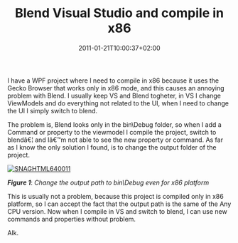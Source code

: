 ﻿---
title: "Blend Visual Studio and compile in x86"
description: ""
date: 2011-01-21T10:00:37+02:00
draft: false
tags: [Blend,WPF]
categories: [WPF]
---
I have a WPF project where I need to compile in x86 because it uses the Gecko Browser that works only in x86 mode, and this causes an annoying problem with Blend. I usually keep VS and Blend togheter, in VS I change ViewModels and do everything not related to the UI, when I need to change the UI I simply switch to blend.

The problem is, Blend looks only in the bin\Debug folder, so when I add a Command or property to the viewmodel I compile the project, switch to blendâ€¦ and Iâ€™m not able to see the new property or command. As far as I know the only solution I found, is to change the output folder of the project.

[![SNAGHTML640011](https://www.codewrecks.com/blog/wp-content/uploads/2011/01/SNAGHTML640011_thumb.png "SNAGHTML640011")](https://www.codewrecks.com/blog/wp-content/uploads/2011/01/SNAGHTML640011.png)

 ***Figure 1***: *Change the output path to bin\Debug even for x86 platform*

This is usually not a problem, because this project is compiled only in x86 platform, so I can accept the fact that the output path is the same of the Any CPU version. Now when I compile in VS and switch to blend, I can use new commands and properties without problem.

Alk.
